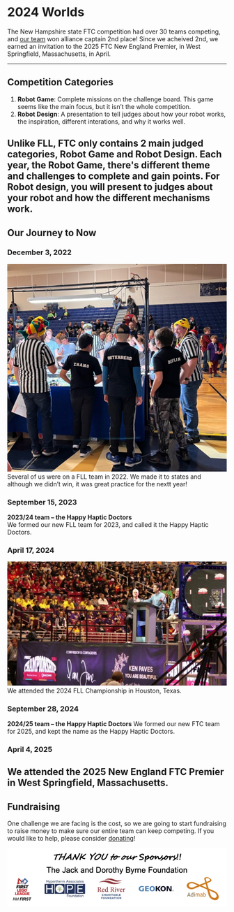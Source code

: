 # 2024 Worlds

The New Hampshire state FTC competition had over 30 teams competing, and [our team](../our-team/index.html) won alliance captain 2nd place! Since we acheived 2nd, we earned an invitation to the 2025 FTC New England Premier, in West Springfield, Massachusetts, in April.

---

## Competition Categories

1. **Robot Game**: Complete missions on the challenge board. This game seems like the main focus, but it isn’t the whole competition.
2. **Robot Design**: A presentation to tell judges about how your robot works, the inspiration, different interations, and why it works well.

Unlike FLL, FTC only contains 2 main judged categories, Robot Game and Robot Design. Each year, the Robot Game, there's different theme and challenges to complete and gain points. For Robot design, you will present to judges about your robot and how the different mechanisms work.
---

## Our Journey to Now

### December 3, 2022
![2022/23 team](../wp-content/uploads/2024/01/IMG_4330-1024x965.jpg)
Several of us were on a FLL team in 2022. We made it to states and although we didn’t win, it was great practice for the nextt year!

### September 15, 2023
**2023/24 team – the Happy Haptic Doctors**  
We formed our new FLL team for 2023, and called it the Happy Haptic Doctors.

### April 17, 2024
![Worlds](../wp-content/uploads/2024/02/why-is-there-food-in-this-seat-1-1024x576.jpg)
We attended the 2024 FLL Championship in Houston, Texas.

### September 28, 2024
**2024/25 team – the Happy Haptic Doctors** 
We formed our new FTC team for 2025, and kept the name as the Happy Haptic Doctors.

### April 4, 2025
We attended the 2025 New England FTC Premier in West Springfield, Massachusetts.
---

## Fundraising
One challenge we are facing is the cost, so we are going to start fundraising to raise money to make sure our entire team can keep competing. If you would like to help, please consider [donating](../donate/index.html)!

![Sponsors](../wp-content/uploads/2024/04/Sponsors.jpg)
